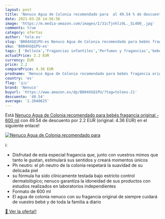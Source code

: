 ```yaml
---
layout: post
title: 'Nenuco Agua de Colonia recomendado para  al 49.54 % de descuento'
date: 2021-03-28 14:56:56
image: 'https://m.media-amazon.com/images/I/31cTjnhlz9L._SL400_.jpg'
comments: true
category: ofertas
author: 'tole.es'
slug: 'B004XGQ1PU-es Nenuco Agua de Colonia recomendado para bebés fragancia...'
sku: 'B004XGQ1PU-es'
tags: [ 'Belleza','Fragancias infantiles','Perfumes y fragancias','bebés','nenuco', ]
actualPrice: 2.2 EUR
currency: EUR
price: 2.2
comparePrice: 4.36 EUR
prodname: 'Nenuco Agua de Colonia recomendado para bebés fragancia original - 600 ml'
country: 'es'
flag: '🇪🇸'
brand: 'Nenuco'
buyurl: 'https://www.amazon.es/dp/B004XGQ1PU/?tag=tolees-21'
descuento: '49.54'
average: '2.2040625'
---
```


Está [Nenuco Agua de Colonia recomendado para bebés fragancia original - 600 ml](https://www.amazon.es/dp/B004XGQ1PU/?tag=tolees-21) con 49.54 de descuento por 2.2 EUR (original: 4.36 EUR) en el siguiente enlace!

[![Nenuco Agua de Colonia recomendado para ](https://m.media-amazon.com/images/I/31cTjnhlz9L._SL400_.jpg)](https://www.amazon.es/dp/B004XGQ1PU/?tag=tolees-21)

ℹ️:

- Disfrutad de esta especial fragancia que, junto con vuestros mimos que tanto le gustan, estimulará sus sentidos y creará momentos únicos
- Ph neutro: el ph neutro de la colonia respetará la suavidad de su delicada piel
- su fórmula ha sido clínicamente testada bajo estricto control dermatológico; nenuco garantiza la idoneidad de sus productos con estudios realizados en laboratorios independientes
- Formato de 600 ml
- El agua de colonia nenuco con su fragancia original de siempre cuidará de vuestro bebé y de toda la familia a diario

[🛒 Ver la oferta!!](https://www.amazon.es/dp/B004XGQ1PU/?tag=tolees-21)
